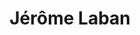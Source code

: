 ---
avatar: /images/people/jlaban.jpg
avatar_small: /images/people/jlaban_small.jpg
bio: .NET architect at nventive on Windows, Xamarin[iOS|Android|MacOS], WebAssembly
  / Uno Platform
homepage: http://platform.uno
instagram: null
linkedin: null
title: Jérôme Laban
twitter: https://twitter.com/jlaban
type: guest
username: jlaban
youtube: null
---